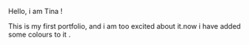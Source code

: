 Hello, i am Tina !

This is my first portfolio, and i am too excited about it.now i have added some colours to it . 
